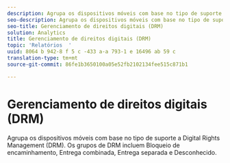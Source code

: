 ```yaml
---
description: Agrupa os dispositivos móveis com base no tipo de suporte a Digital Rights Management (DRM). Os grupos de DRM incluem Bloqueio de encaminhamento, Entrega combinada, Entrega separada e Desconhecido.
seo-description: Agrupa os dispositivos móveis com base no tipo de suporte a Digital Rights Management (DRM). Os grupos de DRM incluem Bloqueio de encaminhamento, Entrega combinada, Entrega separada e Desconhecido.
seo-title: Gerenciamento de direitos digitais (DRM)
solution: Analytics
title: Gerenciamento de direitos digitais (DRM)
topic: 'Relatórios  '
uuid: 8064 b 942-8 f 5 c -433 a-a 793-1 e 16496 ab 59 c
translation-type: tm+mt
source-git-commit: 86fe1b3650100a05e52fb2102134fee515c871b1

---
```



# Gerenciamento de direitos digitais (DRM)

Agrupa os dispositivos móveis com base no tipo de suporte a Digital Rights Management (DRM). Os grupos de DRM incluem Bloqueio de encaminhamento, Entrega combinada, Entrega separada e Desconhecido.

